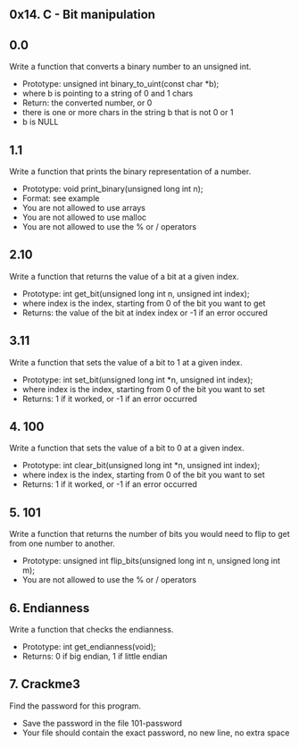 ## **0x14. C - Bit manipulation** ##

## 0.0 ##
Write a function that converts a binary number to an unsigned int.
- Prototype: unsigned int binary_to_uint(const char *b);
- where b is pointing to a string of 0 and 1 chars
- Return: the converted number, or 0
- there is one or more chars in the string b that is not 0 or 1
- b is NULL

## 1.1 ##
Write a function that prints the binary representation of a number.
- Prototype: void print_binary(unsigned long int n);
- Format: see example
- You are not allowed to use arrays
- You are not allowed to use malloc
- You are not allowed to use the % or / operators 

## 2.10 ##
Write a function that returns the value of a bit at a given index.
- Prototype: int get_bit(unsigned long int n, unsigned int index);
- where index is the index, starting from 0 of the bit you want to get
- Returns: the value of the bit at index index or -1 if an error occured

## 3.11 ## 
Write a function that sets the value of a bit to 1 at a given index.
- Prototype: int set_bit(unsigned long int *n, unsigned int index);
- where index is the index, starting from 0 of the bit you want to set
- Returns: 1 if it worked, or -1 if an error occurred

## 4. 100 ##
Write a function that sets the value of a bit to 0 at a given index.
- Prototype: int clear_bit(unsigned long int *n, unsigned int index);
- where index is the index, starting from 0 of the bit you want to set
- Returns: 1 if it worked, or -1 if an error occurred

## 5. 101 ##
Write a function that returns the number of bits you would need to flip to get from one number to another.
- Prototype: unsigned int flip_bits(unsigned long int n, unsigned long int m);
- You are not allowed to use the % or / operators

## 6. Endianness ##
Write a function that checks the endianness.
- Prototype: int get_endianness(void);
- Returns: 0 if big endian, 1 if little endian

## 7. Crackme3 ##
Find the password for this program.
- Save the password in the file 101-password
- Your file should contain the exact password, no new line, no extra space

